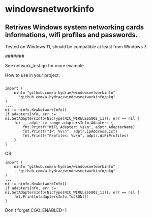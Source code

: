 # windowsnetworkinfo
## Retrives Windows system networking cards informations, wifi profiles and passwords.

Tested on Windows 11, should be compatible at least from Windows 7.

#######

See network_test.go for more example.

How to use in your project:

```

import (
    ninfo "github.com/a-hydrae/windowsnetworkinfo"
    . "github.com/a-hydrae/windowsnetworkinfo/pkg"
)
....
ni := ninfo.NewNetworkInfo()
if adaptersInfo, err := ni.GetAdaptersInfo(NicType(NIC_WIRELESS802_11)); err == nil {
    for _, adptr := range adaptersInfo.Adapters {
        fmt.Printf("WiFi Adapter: %s\n", adptr.AdapterName)
        fmt.Printf("IP: %v\n", adptr.IpAddressList)
        fmt.Printf("Profiles: %v\n", adptr.WiFiProfiles)
    }
}

```

OR

```
import (
    ninfo "github.com/a-hydrae/windowsnetworkinfo"
    . "github.com/a-hydrae/windowsnetworkinfo/pkg"
)
...
ni := ninfo.NewNetworkInfo()
if adaptersInfo, err := ni.GetAdaptersInfo(NicType(NIC_WIRELESS802_11)); err == nil {
    fmt.Println(adaptersInfo.ToJSON())
}
```

Don't forget CGO_ENABLED=1